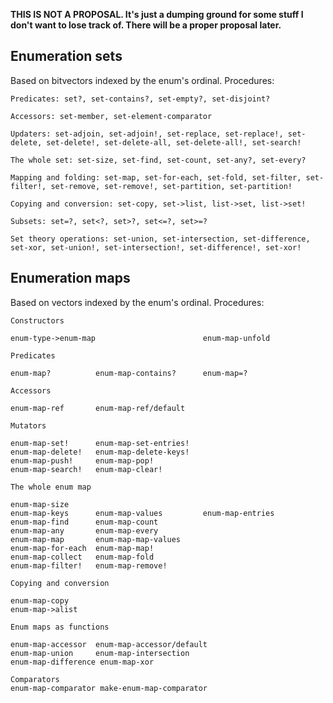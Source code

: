 **THIS IS NOT A PROPOSAL.  It's just a dumping ground for some stuff I don't want to lose track of.  There will be a proper proposal later.**

## Enumeration sets

Based on bitvectors indexed by the enum's ordinal.  Procedures:

```
Predicates: set?, set-contains?, set-empty?, set-disjoint?

Accessors: set-member, set-element-comparator

Updaters: set-adjoin, set-adjoin!, set-replace, set-replace!, set-delete, set-delete!, set-delete-all, set-delete-all!, set-search!

The whole set: set-size, set-find, set-count, set-any?, set-every?

Mapping and folding: set-map, set-for-each, set-fold, set-filter, set-filter!, set-remove, set-remove!, set-partition, set-partition!

Copying and conversion: set-copy, set->list, list->set, list->set!

Subsets: set=?, set<?, set>?, set<=?, set>=?

Set theory operations: set-union, set-intersection, set-difference, set-xor, set-union!, set-intersection!, set-difference!, set-xor!

```

## Enumeration maps

Based on vectors indexed by the enum's ordinal.  Procedures:

```
Constructors

enum-type->enum-map                        enum-map-unfold

Predicates

enum-map?          enum-map-contains?      enum-map=?

Accessors

enum-map-ref       enum-map-ref/default

Mutators

enum-map-set!      enum-map-set-entries!
enum-map-delete!   enum-map-delete-keys!
enum-map-push!     enum-map-pop!
enum-map-search!   enum-map-clear!

The whole enum map

enum-map-size 
enum-map-keys      enum-map-values         enum-map-entries
enum-map-find      enum-map-count
enum-map-any       enum-map-every
enum-map-map       enum-map-map-values
enum-map-for-each  enum-map-map!
enum-map-collect   enum-map-fold
enum-map-filter!   enum-map-remove!

Copying and conversion

enum-map-copy
enum-map->alist

Enum maps as functions

enum-map-accessor  enum-map-accessor/default
enum-map-union     enum-map-intersection
enum-map-difference enum-map-xor

Comparators
enum-map-comparator make-enum-map-comparator
```
